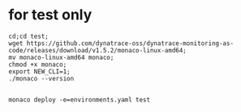 # for test only


    cd;cd test;
    wget https://github.com/dynatrace-oss/dynatrace-monitoring-as-code/releases/download/v1.5.2/monaco-linux-amd64;
    mv monaco-linux-amd64 monaco;
    chmod +x monaco;
    export NEW_CLI=1;
    ./monaco --version


    monaco deploy -e=environments.yaml test

